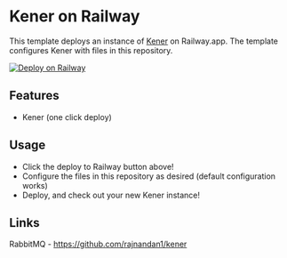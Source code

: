 # Kener on Railway
This template deploys an instance of [Kener](https://github.com/rajnandan1/kener) on Railway.app. The template configures Kener with files in this repository.

[![Deploy on Railway](https://railway.app/button.svg)](https://railway.app/template/lJvqx4?referralCode=IQhE0B)
## Features
- Kener (one click deploy)
## Usage
- Click the deploy to Railway button above!
- Configure the files in this repository as desired (default configuration works)
- Deploy, and check out your new Kener instance!
## Links
RabbitMQ - https://github.com/rajnandan1/kener
